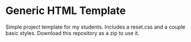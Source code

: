 Generic HTML Template
=====================

Simple project template for my students. Includes a reset.css and a couple basic styles. Download this repository as a zip to use it.
